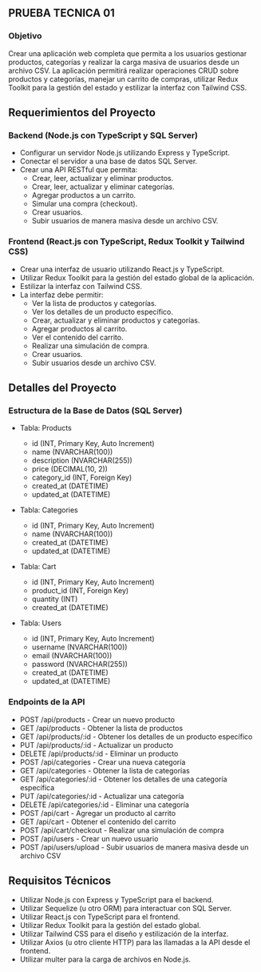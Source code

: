 ## PRUEBA TECNICA 01

### Objetivo

Crear una aplicación web completa que permita a los usuarios gestionar productos, categorías y realizar la carga masiva de usuarios desde un archivo CSV. La aplicación permitirá realizar operaciones CRUD sobre productos y categorías, manejar un carrito de compras, utilizar Redux Toolkit para la gestión del estado y estilizar la interfaz con Tailwind CSS.

## Requerimientos del Proyecto

### Backend (Node.js con TypeScript y SQL Server)
- Configurar un servidor Node.js utilizando Express y TypeScript.
- Conectar el servidor a una base de datos SQL Server.
- Crear una API RESTful que permita:
  - Crear, leer, actualizar y eliminar productos.
  - Crear, leer, actualizar y eliminar categorías.
  - Agregar productos a un carrito.
  - Simular una compra (checkout).
  - Crear usuarios.
  - Subir usuarios de manera masiva desde un archivo CSV.

### Frontend (React.js con TypeScript, Redux Toolkit y Tailwind CSS)
- Crear una interfaz de usuario utilizando React.js y TypeScript.
- Utilizar Redux Toolkit para la gestión del estado global de la aplicación.
- Estilizar la interfaz con Tailwind CSS.
- La interfaz debe permitir:
  - Ver la lista de productos y categorías.
  - Ver los detalles de un producto específico.
  - Crear, actualizar y eliminar productos y categorías.
  - Agregar productos al carrito.
  - Ver el contenido del carrito.
  - Realizar una simulación de compra.
  - Crear usuarios.
  - Subir usuarios desde un archivo CSV.

## Detalles del Proyecto

### Estructura de la Base de Datos (SQL Server)
- Tabla: Products
  - id (INT, Primary Key, Auto Increment)
  - name (NVARCHAR(100))
  - description (NVARCHAR(255))
  - price (DECIMAL(10, 2))
  - category_id (INT, Foreign Key)
  - created_at (DATETIME)
  - updated_at (DATETIME)

- Tabla: Categories
  - id (INT, Primary Key, Auto Increment)
  - name (NVARCHAR(100))
  - created_at (DATETIME)
  - updated_at (DATETIME)

- Tabla: Cart
  - id (INT, Primary Key, Auto Increment)
  - product_id (INT, Foreign Key)
  - quantity (INT)
  - created_at (DATETIME)
  
- Tabla: Users
  - id (INT, Primary Key, Auto Increment)
  - username (NVARCHAR(100))
  - email (NVARCHAR(100))
  - password (NVARCHAR(255))
  - created_at (DATETIME)
  - updated_at (DATETIME)

### Endpoints de la API
- POST /api/products - Crear un nuevo producto
- GET /api/products - Obtener la lista de productos
- GET /api/products/:id - Obtener los detalles de un producto específico
- PUT /api/products/:id - Actualizar un producto
- DELETE /api/products/:id - Eliminar un producto
- POST /api/categories - Crear una nueva categoría
- GET /api/categories - Obtener la lista de categorías
- GET /api/categories/:id - Obtener los detalles de una categoría específica
- PUT /api/categories/:id - Actualizar una categoría
- DELETE /api/categories/:id - Eliminar una categoría
- POST /api/cart - Agregar un producto al carrito
- GET /api/cart - Obtener el contenido del carrito
- POST /api/cart/checkout - Realizar una simulación de compra
- POST /api/users - Crear un nuevo usuario
- POST /api/users/upload - Subir usuarios de manera masiva desde un archivo CSV

## Requisitos Técnicos
- Utilizar Node.js con Express y TypeScript para el backend.
- Utilizar Sequelize (u otro ORM) para interactuar con SQL Server.
- Utilizar React.js con TypeScript para el frontend.
- Utilizar Redux Toolkit para la gestión del estado global.
- Utilizar Tailwind CSS para el diseño y estilización de la interfaz.
- Utilizar Axios (u otro cliente HTTP) para las llamadas a la API desde el frontend.
- Utilizar multer para la carga de archivos en Node.js.